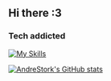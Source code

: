 ## Hi there :3
### Tech addicted

[![My Skills](https://skillicons.dev/icons?i=html,css,js,react,bootstrap,py,linux,bash,arduino,git,github,pr,figma,notion,sublime,vscode)](https://skillicons.dev)

[![AndreStork's GitHub stats](https://github-readme-stats.vercel.app/api?username=theonlyoneferkk&theme=dark)](https://github.com/anuraghazra/github-readme-stats)
